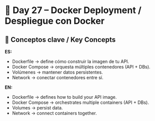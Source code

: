 # 📅 Day 27 – Docker Deployment / Despliegue con Docker

## 🔹 Conceptos clave / Key Concepts

**ES:**  
- Dockerfile → define cómo construir la imagen de tu API.  
- Docker Compose → orquesta múltiples contenedores (API + DBs).  
- Volúmenes → mantener datos persistentes.  
- Network → conectar contenedores entre sí.

**EN:**  
- Dockerfile → defines how to build your API image.  
- Docker Compose → orchestrates multiple containers (API + DBs).  
- Volumes → persist data.  
- Network → connect containers together.
